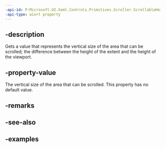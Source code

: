 ```yaml
---
-api-id: P:Microsoft.UI.Xaml.Controls.Primitives.Scroller.ScrollableHeight
-api-type: winrt property
---
```


## -description

Gets a value that represents the vertical size of the area that can be scrolled; the difference between the height of the extent and the height of the viewport.

## -property-value

The vertical size of the area that can be scrolled. This property has no default value.

## -remarks

## -see-also

## -examples


